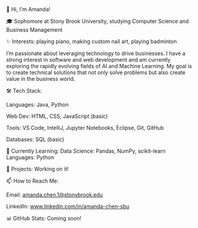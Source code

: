 👋 Hi, I'm Amanda! 

🎓 Sophomore at Stony Brook University, studying Computer Science and Business Management

✨ Interests: playing piano, making custom nail art, playing badminton 
 
 
I’m passionate about leveraging technology to drive businesses. I have a strong interest in software and web development and am currently exploring the rapidly evolving fields of AI and Machine Learning. My goal is to create technical solutions that not only solve problems but also create value in the business world.

🛠 Tech Stack:

Languages: Java, Python

Web Dev: HTML, CSS, JavaScript (basic)

Tools: VS Code, IntelliJ, Jupyter Notebooks, Eclipse, Git, GitHub 
 
Databases: SQL (basic)
  
🎯 Currently Learning:
Data Science: Pandas, NumPy, scikit-learn
Languages: Python

🚀 Projects:
Working on it!

📫 How to Reach Me:

Email: amanda.chen.1@stonybrook.edu

LinkedIn: www.linkedin.com/in/amanda-chen-sbu
 

📊 GitHub Stats: Coming soon!
